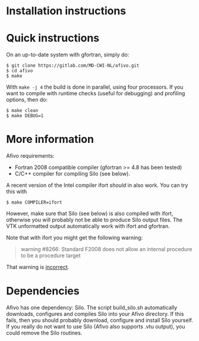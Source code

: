 # Installation instructions

# Quick instructions

On an up-to-date system with gfortran, simply do:

    $ git clone https://gitlab.com/MD-CWI-NL/afivo.git
    $ cd afivo
    $ make

With `make -j 4` the build is done in parallel, using four processors. If you
want to compile with runtime checks (useful for debugging) and profiling
options, then do:

    $ make clean
    $ make DEBUG=1

# More information

Afivo requirements:

* Fortran 2008 compatible compiler (gfortran >= 4.8 has been tested)
* C/C++ compiler for compiling Silo (see below).

A recent version of the Intel compiler ifort *should* in also work. You can try
this with

    $ make COMPILER=ifort

However, make sure that Silo (see below) is also compiled with ifort, otherwise
you will probably not be able to produce Silo output files. The VTK unformatted
output automatically work with ifort and gfortran.

Note that with ifort you might get the following warning:

> warning #8266: Standard F2008 does not allow an internal procedure to be a procedure target

That warning
is
[incorrect](https://software.intel.com/en-us/forums/intel-fortran-compiler-for-linux-and-mac-os-x/topic/535102).

# Dependencies

Afivo has one dependency: Silo. The script build_silo.sh automatically
downloads, configures and compiles Silo into your Afivo directory. If this
fails, then you should probably download, configure and install Silo yourself.
If you really do not want to use Silo (Afivo also supports .vtu output), you
could remove the Silo routines.

